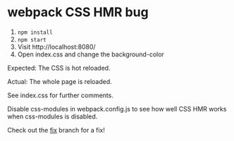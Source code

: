 # webpack CSS HMR bug

1. `npm install`
2. `npm start`
3. Visit http://localhost:8080/
4. Open index.css and change the background-color

Expected: The CSS is hot reloaded.

Actual: The whole page is reloaded.

See index.css for further comments.

Disable css-modules in webpack.config.js to see how well CSS HMR works when
css-modules is disabled.

Check out the [fix](https://github.com/lydell/css-hmr-bug/tree/fix) branch for a
fix!
